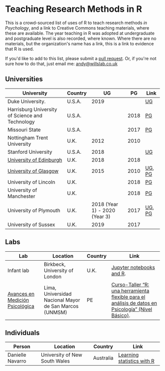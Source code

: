 # Teaching Research Methods in R

This is a crowd-sourced list of uses of R to teach research methods _in Psychology_,
and a link to Creative Commons teaching materials, where these are available. The year teaching in R
was adopted at undergraduate and postgraduate level is also recorded, where known. Where there are no materials, but the  organization's name has a link, this is a link to evidence that R is used.

If you'd like to add to this list, please submit a [pull request](https://github.com/ajwills72/rminr/blob/master/docs/rminrinpsy.md). Or, if you're not 
sure how to do that, just email me: andy@willslab.co.uk

## Universities

| University             | Country | UG    | PG   | Link      |
| ---------------------- | ------- | ----- | ---- | --------- |
| Duke University.       | U.S.A.  | 2019  |      | [UG](https://osf.io/8a9ch/wiki/home/) |
| Harrisburg University of Science and Technology | U.S.A. |     | 2018 | [PG](https://statisticsofdoom.com/page/basic-statistics/) |
| Missouri State         | U.S.A.  |      | 2017  | [PG](https://statisticsofdoom.com/page/basic-statistics/) | 
| Nottingham Trent University | U.K. | 2012 | 2010|  |
| Stanford University | U.S.A. | 2018 |    | [UG](http://statsthinking21.org)
| [University of Edinburgh](https://www.ed.ac.uk/ppls/psychology/research/seminars-and-reading-groups/psychology-statistics-group) | U.K.   | 2018  | 2018  |           |
| [University of Glasgow](https://psyteachr.github.io/)  | U.K.    | 2015  | 2010 | [UG](https://psyteachr.github.io/), [PG](https://psyteachr.github.io/) | U.K.   |       | 2014 |       |
| University of Lincoln | U.K. |     | 2018| [PG](https://craddm.github.io/PSY9219M)|
| University of Manchester | U.K. |   | 2018 | [PG](https://github.com/ajstewartlang/)
| University of Plymouth | U.K.    | 2018 (Year 1) - 2020 (Year 3)| 2017 | [UG](https://ajwills72.github.io/rminr), [PG](https://benwhalley.github.io/just-enough-r/) |
| University of Sussex   | U.K.  | 2019 | 2017  |    |


## Labs 

| Lab  | Location | Country | Link |
| ---- | -------- | ---- | ------ |
| Infant lab | Birkbeck, University of London | U.K. | [Jupyter notebooks and R](https://github.com/InfantLab/NotebookDemos). |
| [Avances en Medición Psicológica](https://www.medicionpsicologica.com/) | Lima, Universidad Nacional Mayor de San Marcos (UNMSM) | PE | [Curso-Taller “R: una herramienta flexible para el análisis de datos en Psicología” (Nivel Básico)](https://osf.io/6w985/). |

## Individuals

| Person | Location | Country | Link |
| ------ | -------- | ------- | ---- |
| Danielle Navarro | University of New South Wales | Australia |  [Learning statistics with R](https://learningstatisticswithr.com/book/preface.html) |
